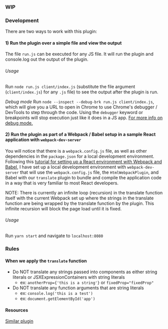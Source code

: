 ### WIP

### Development

There are two ways to work with this plugin:

#### 1) Run the plugin over a simple file and view the output

The file `run.js` can be executed for any JS file. It will run the plugin and console.log out the output of the plugin.

###### Usage
Run `node run.js client/index.js` (substitute the file argument (`client/index.js`) for any `.js` file) to see the output after the plugin is run.

*Debug mode*
Run `node --inspect --debug-brk run.js client/index.js`, which will give you a URL to open in Chrome to use Chrome's debugger / DevTools to step through the code. Using the `debugger` keyword or breakpoints will stop execution just like it does in a JS app. [For more info on debug mode.](http://www.mattzeunert.com/2016/06/01/node-v8-inspector-inspect.html)

#### 2) Run the plugin as part of a Webpack / Babel setup in a sample React application with `webpack-dev-server`

You will notice that there is a `webpack.config.js` file, as well as other dependencies in the `package.json` for a local development environment. Following this [tutorial for setting up a React environment with Webpack and Babel](https://scotch.io/tutorials/setup-a-react-environment-using-webpack-and-babel), I have set up a local development environment with `webpack-dev-server` that will use the `webpack.config.js` file, the `HtmlWebpackPlugin`, and Babel with our `translate` plugin to bundle and compile the application code in a way that is very familiar to most React developers.

NOTE: There is currently an infinite loop (recursion) in the translate function itself with the current Webpack set up where the strings in the translate function are being wrapped by the translate function by the plugin. This infinite recursion will block the page load until it is fixed.

###### Usage
Run `yarn start` and navigate to `localhost:8080`

### Rules

#### When we apply the `translate` function

- Do NOT translate any strings passed into components as either string literals or JSXExpressionContainers with string literals
    - ex: `anotherProp={'this is a string'}` or `fixedProp="fixedProp"`
- Do NOT translate any function arguments that are string literals
    - ex: `console.log('this is a test')`
    - ex: `document.getElementById('app')`


#### Resources
[Similar plugin](https://github.com/yahoo/babel-plugin-react-intl/blob/master/src/index.js)
